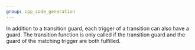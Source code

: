 ```yaml
---
group: cpp_code_generation
---
```

In addition to a transition guard, each trigger of a transition can also have a guard. The transition function is only called if the transition guard and the guard of the matching trigger are both fulfilled.